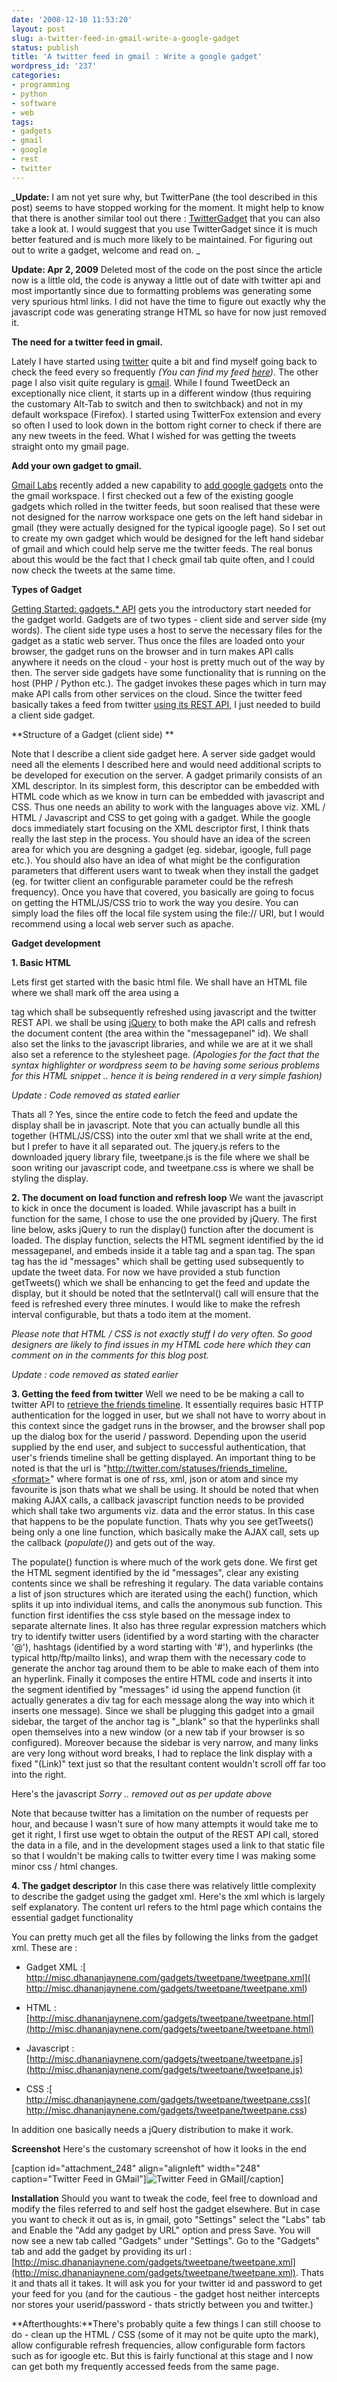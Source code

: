 ```yaml
---
date: '2008-12-10 11:53:20'
layout: post
slug: a-twitter-feed-in-gmail-write-a-google-gadget
status: publish
title: 'A twitter feed in gmail : Write a google gadget'
wordpress_id: '237'
categories:
- programming
- python
- software
- web
tags:
- gadgets
- gmail
- google
- rest
- twitter
---
```


_**Update:** I am not yet sure why, but TwitterPane (the tool described in this post) seems to have stopped working for the moment. It might help to know that there is another similar tool out there : [TwitterGadget](http://www.twittergadget.com/) that you can also take a look at. I would suggest that you use TwitterGadget since it is much better featured and is much more likely to be maintained. For figuring out out to write a gadget, welcome and read on.
_

**Update: Apr 2, 2009** Deleted most of the code on the post since the article now is a little old, the code is anyway a little out of date with twitter api and most importantly since due to formatting problems was generating some very spurious html links. I did not have the time to figure out exactly why the javascript code was generating strange HTML so have for now just removed it.

**The need for a twitter feed in gmail.**

Lately I have started using [twitter](http://twitter.com) quite a bit and find myself going back to check the feed every so frequently _(You can find my feed [here](http://twitter.com/dnene))_. The other page I also visit quite regulary is [gmail](http://mail.google.com). While I found TweetDeck an exceptionally nice client, it starts up in a different window (thus requiring the customary Alt-Tab to switch and then to switchback) and not in my default workspace (Firefox). I started using TwitterFox extension and every so often I used to look down in the bottom right corner to check if there are any new tweets in the feed. What I wished for was getting the tweets straight onto my gmail page.

**Add your own gadget to gmail.**

[Gmail Labs](http://mail.google.com/mail/#settings/labs) recently added a new capability to [add google gadgets](http://blog.go2web20.net/2008/10/how-to-add-gadgets-to-your-gmail.html) onto the the gmail workspace. I first checked out a few of the existing google gadgets which rolled in the twitter feeds, but soon realised that these were not designed for the narrow workspace one gets on the left hand sidebar in gmail (they were actually designed for the typical igoogle page). So I set out to create my own gadget which would be designed for the left hand sidebar of gmail and which could help serve me the twitter feeds. The real bonus about this would be the fact that I check gmail tab quite often, and I could now check the tweets at the same time.

**Types of Gadget**

[Getting Started: gadgets.* API](http://code.google.com/apis/gadgets/docs/gs.html) gets you the introductory start needed for the gadget world. Gadgets are of two types - client side and server side (my words). The client side type uses a host to serve the necessary files for the gadget as a static web server. Thus once the files are loaded onto your browser, the gadget runs on the browser and in turn makes API calls anywhere it needs on the cloud - your host is pretty much out of the way by then. The server side gadgets have some functionality that is running on the host (PHP / Python etc.). The gadget invokes these pages which in turn may make API calls from other services on the cloud. Since the twitter feed basically takes a feed from twitter [using its REST API](http://apiwiki.twitter.com/REST+API+Documentation), I just needed to build a client side gadget.

**Structure of a Gadget (client side)
**

Note that I describe a client side gadget here. A server side gadget would need all the elements I described here and would need additional scripts to be developed for execution on the server. A gadget primarily consists of an XML descriptor. In its simplest form, this descriptor can be embedded with HTML code which as we know in turn can be embedded with javascript and CSS. Thus one needs an ability to work with the languages above viz. XML / HTML / Javascript and CSS to get going with a gadget. While the google docs immediately start focusing on the XML descriptor first, I think thats really the last step in the process. You should have an idea of the screen area for which you are desgning a gadget (eg. sidebar, igoogle, full page etc.). You should also have an idea of what might be the configuration parameters that different users want to tweak when they install the gadget (eg. for twitter client an configurable parameter could be the refresh frequency). Once you have that covered, you basically are going to focus on getting the HTML/JS/CSS trio to work the way you desire. You can simply load the files off the local file system using the file:// URI, but I would recommend using a local web server such as apache.

**Gadget development**

**1. Basic HTML**

Lets first get started with the basic html file. We shall have an HTML file where we shall mark off the area using a <div> tag which shall be subsequently refreshed using javascript and the twitter REST API. we shall be using [jQuery](http://jquery.com) to both make the API calls and refresh the document content (the area within the "messagepanel" id). We shall also set the links to the javascript libraries, and while we are at it we shall also set a reference to the stylesheet page. _(Apologies for the fact that the syntax highlighter or wordpress seem to be having some serious problems for this HTML snippet .. hence it is being rendered in a very simple fashion)_

_Update : Code removed as stated earlier_

Thats all ? Yes, since the entire code to fetch the feed and update the display shall be in javascript. Note that you can actually bundle all this together (HTML/JS/CSS) into the outer xml that we shall write at the end, but I prefer to have it all separated out. The jquery.js refers to the downloaded jquery library file, tweetpane.js is the file where we shall be soon writing our javascript code, and tweetpane.css is where we shall be styling the display.

**2. The document on load function and refresh loop**
We want the javascript to kick in once the document is loaded. While javascript has a built in function for the same, I chose to use the one provided by jQuery. The first line below, asks jQuery to run the display() function after the document is loaded. The display function, selects the HTML segment identified by the id messagepanel, and embeds inside it a table tag and a span tag. The span tag has the id "messages" which shall be getting used subsequently to update the tweet data. For now we have provided a stub function getTweets() which we shall be enhancing to get the feed and update the display, but it should be noted that the setInterval() call will ensure that the feed is refreshed every three minutes. I would like to make the refresh interval configurable, but thats a todo item at the moment.

_Please note that HTML / CSS is not exactly stuff I do very often. So good designers are likely to find issues in my HTML code here which they can comment on in the comments for this blog post._

_Update : code removed as stated earlier_

**3. Getting the feed from twitter**
Well we need to be be making a call to twitter API to [retrieve the friends timeline](http://apiwiki.twitter.com/REST+API+Documentation#friendstimeline). It essentially requires basic HTTP authentication for the logged in user, but we shall not have to worry about in this context since the gadget runs in the browser, and the browser shall pop up the dialog box for the userid / password. Depending upon the userid supplied by the end user, and subject to successful authentication, that user's friends timeline shall be getting displayed. An important thing to be noted is that the url is "http://twitter.com/statuses/friends_timeline.<format>" where format is one of rss, xml, json or atom and since my favourite is json thats what we shall be using. It should be noted that when making AJAX calls, a callback javascript function needs to be provided which shall take two arguments viz. data and the error status. In this case that happens to be the populate function. Thats why you see getTweets() being only a one line function, which basically make the AJAX call, sets up the callback (_populate()_) and gets out of the way.

The populate() function is where much of the work gets done. We first get the HTML segment identified by the id "messages", clear any existing contents since we shall be refreshing it regulary. The data variable contains a list of json structures which are iterated using the each() function, which splits it up into individual items, and calls the anonymous sub function. This function first identifies the css style based on the message index to separate alternate lines. It also has three regular expression matchers which try to identify twitter users (identified by a word starting with the character '@'), hashtags (identified by a word starting with '#'), and hyperlinks (the typical http/ftp/mailto links), and wrap them with the necessary code to generate the anchor tag around them to be able to make each of them into an hyperlink. Finally it composes the entire HTML code and inserts it into the segment identified by "messages" id using the append function (it actually generates a div tag for each message along the way into which it inserts one message). Since we shall be plugging this gadget into a gmail sidebar, the target of the anchor tag is "_blank" so that the hyperlinks shall open themselves into a new window (or a new tab if your browser is so configured). Moreover because the sidebar is very narrow, and many links are very long without word breaks, I had to replace the link display with a fixed "(Link)" text just so that the resultant content wouldn't scroll off far too into the right.

Here's the javascript
_Sorry .. removed out as per update above_


Note that because twitter has a limitation on the number of requests per hour, and because I wasn't sure of how many attempts it would take me to get it right, I first use wget to obtain the output of the REST API call, stored the data in a file, and in the development stages used a link to that static file so that I wouldn't be making calls to twitter every time I was making some minor css / html changes.

**4. The gadget descriptor**
In this case there was relatively little complexity to describe the gadget using the gadget xml. Here's the xml which is largely self explanatory. The content url refers to the html page which contains the essential gadget functionality

You can pretty much get all the files by following the links from the gadget xml. These are :



	
  * Gadget XML :[ http://misc.dhananjaynene.com/gadgets/tweetpane/tweetpane.xml]( http://misc.dhananjaynene.com/gadgets/tweetpane/tweetpane.xml)

	
  * HTML : [http://misc.dhananjaynene.com/gadgets/tweetpane/tweetpane.html](http://misc.dhananjaynene.com/gadgets/tweetpane/tweetpane.html)

	
  * Javascript : [http://misc.dhananjaynene.com/gadgets/tweetpane/tweetpane.js](http://misc.dhananjaynene.com/gadgets/tweetpane/tweetpane.js)

	
  * CSS :[ http://misc.dhananjaynene.com/gadgets/tweetpane/tweetpane.css]( http://misc.dhananjaynene.com/gadgets/tweetpane/tweetpane.css)


In addition one basically needs a jQuery distribution to make it work.

**Screenshot**
Here's the customary screenshot of how it looks in the end

[caption id="attachment_248" align="alignleft" width="248" caption="Twitter Feed in GMail"]![Twitter Feed in GMail](http://blog.dhananjaynene.com/wp-content/uploads/2008/12/gmail-twitter-client-3.png)[/caption]

**Installation**
Should you want to tweak the code, feel free to download and modify the files referred to and self host the gadget elsewhere. But in case you want to check it out as is, in gmail, goto "Settings" select the "Labs" tab and Enable the "Add any gadget by URL" option and press Save. You will now see a new tab called "Gadgets" under "Settings". Go to the "Gadgets" tab and add the gadget by providing its url : [http://misc.dhananjaynene.com/gadgets/tweetpane/tweetpane.xml](http://misc.dhananjaynene.com/gadgets/tweetpane/tweetpane.xml). Thats it and thats all it takes. It will ask you for your twitter id and password to get your feed for you (and for the cautious - the gadget host neither intercepts nor stores your userid/password - thats strictly between you and twitter.)

**Afterthoughts:**There's probably quite a few things I can still choose to do - clean up the HTML / CSS (some of it may not be quite upto the mark),  allow configurable refresh frequencies, allow configurable form factors such as for igoogle etc. But this is fairly functional at this stage and I now can get both my frequently accessed feeds from the same page.
